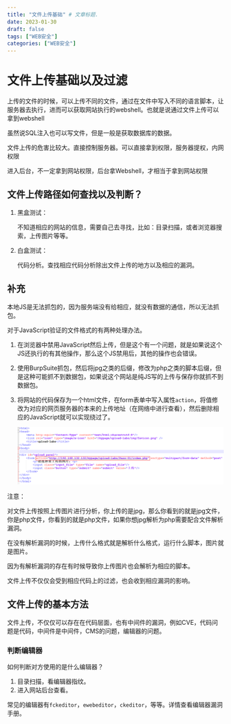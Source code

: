 ```yaml
---
title: "文件上传基础" # 文章标题.
date: 2023-01-30
draft: false
tags: ["WEB安全"]
categories: ["WEB安全"]
---
```

# 文件上传基础以及过滤

上传的文件的时候，可以上传不同的文件，通过在文件中写入不同的语言脚本，让服务器去执行，进而可以获取网站执行的webshell。也就是说通过文件上传可以拿到webshell

虽然说SQL注入也可以写文件，但是一般是获取数据库的数据。

文件上传的危害比较大。直接控制服务器。可以直接拿到权限，服务器提权，内网权限

进入后台，不一定拿到网站权限，后台拿Webshell，才相当于拿到网站权限

## 文件上传路径如何查找以及判断？

1. 黑盒测试：

   不知道相应的网站的信息，需要自己去寻找，比如：目录扫描，或者浏览器搜索，上传图片等等。

2. 白盒测试：

   代码分析。查找相应代码分析除出文件上传的地方以及相应的漏洞。

## 补充

本地JS是无法抓包的，因为服务端没有给相应，就没有数据的通信，所以无法抓包。

对于JavaScript验证的文件格式的有两种处理办法。

1. 在浏览器中禁用JavaScript然后上传，但是这个有一个问题，就是如果说这个JS还执行的有其他操作，那么这个JS禁用后，其他的操作也会错误。

2. 使用BurpSuite抓包，然后将jpg之类的后缀，修改为php之类的脚本后缀，但是这种可能抓不到数据包，如果说这个网站是纯JS写的上传与保存你就抓不到数据包。

3. 将网站的代码保存为一个html文件，在form表单中写入属性`action`，将值修改为对应的网页服务器的本来的上传地址（在网络中进行查看），然后删除相应的JavaScript就可以实现绕过了。

   ![绕过JS](./绕过JS.png)

注意：

对文件上传按照上传图片进行分析，你上传的是jpg，那么你看到的就是jpg文件，你是php文件，你看到的就是php文件，如果你想jpg解析为php需要配合文件解析漏洞。

在没有解析漏洞的时候，上传什么格式就是解析什么格式，运行什么脚本，图片就是图片。

因为有解析漏洞的存在有时候导致你上传图片也会解析为相应的脚本。

文件上传不仅仅会受到相应代码上的过滤，也会收到相应漏洞的影响。

## 文件上传的基本方法

文件上传，不仅仅可以存在在代码层面，也有中间件的漏洞，例如CVE，代码问题是代码，中间件是中间件，CMS的问题，编辑器的问题。

### 判断编辑器

如何判断对方使用的是什么编辑器？

1. 目录扫描，看编辑器指纹。
2. 进入网站后台查看。

常见的编辑器有`fckeditor`，`ewebeditor`，`ckeditor`，等等。详情查看编辑器漏洞手册。
